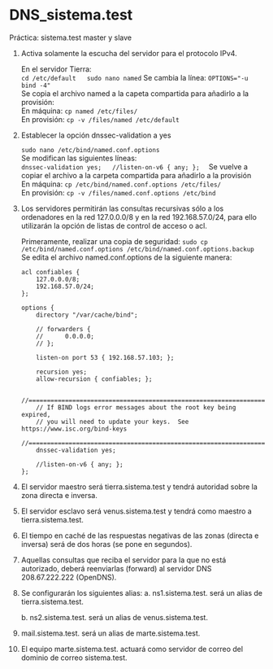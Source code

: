 # DNS_sistema.test
 Práctica: sistema.test master y slave

1. Activa solamente la escucha del servidor para el protocolo IPv4.

    En el servidor Tierra:  
        ```
        cd /etc/default  
        sudo nano named
        ``` 
        Se cambia la línea: `OPTIONS="-u bind -4"`  
    Se copia el archivo named a la capeta compartida para añadirlo a la provisión:  
        En máquina: `cp named /etc/files/`  
        En provisión: `cp -v /files/named /etc/default`  

2. Establecer la opción dnssec-validation a yes

    `sudo nano /etc/bind/named.conf.options`  
    Se modifican las siguientes líneas:  
        ```
        dnssec-validation yes;  
        //listen-on-v6 { any; };  
        ```
    Se vuelve a copiar el archivo a la carpeta compartida para añadirlo a la provisión  
        En máquina: `cp /etc/bind/named.conf.options /etc/files/`  
        En provisión: `cp -v /files/named.conf.options /etc/bind`  

3. Los servidores permitirán las consultas recursivas sólo a los ordenadores en la red 127.0.0.0/8 y en la red 192.168.57.0/24, para ello utilizarán la opción de listas de control de acceso o acl.

    Primeramente, realizar una copia de seguridad: `sudo cp /etc/bind/named.conf.options /etc/bind/named.conf.options.backup`  
    Se edita el archivo named.conf.options de la siguiente manera:  
    ```
    acl confiables {  
        127.0.0.0/8;  
        192.168.57.0/24;  
    };

    options {  
        directory "/var/cache/bind";  

        // forwarders {  
        //      0.0.0.0;  
        // };  

        listen-on port 53 { 192.168.57.103; };  

        recursion yes;  
        allow-recursion { confiables; };  

        //========================================================================  
        // If BIND logs error messages about the root key being expired,  
        // you will need to update your keys.  See https://www.isc.org/bind-keys  
        //========================================================================  
        dnssec-validation yes;  

        //listen-on-v6 { any; };  
    };  
    ```

4. El servidor maestro será tierra.sistema.test y tendrá autoridad sobre la zona directa e inversa.



5. El servidor esclavo será venus.sistema.test y tendrá como maestro a tierra.sistema.test.



6. El tiempo en caché de las respuestas negativas de las zonas (directa e inversa) será de dos horas (se pone en segundos).



7. Aquellas consultas que reciba el servidor para la que no está autorizado, deberá reenviarlas (forward) al servidor DNS 208.67.222.222 (OpenDNS).



8. Se configurarán los siguientes alias:
    a. ns1.sistema.test. será un alias de tierra.sistema.test.



    b. ns2.sistema.test. será un alias de venus.sistema.test.



9. mail.sistema.test. será un alias de marte.sistema.test.



10. El equipo marte.sistema.test. actuará como servidor de correo del dominio de correo sistema.test.


